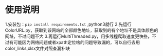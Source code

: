 # 使用说明
1.安装包：```pip install requirements.txt``` ,python3就行
2.先运行ColorURL.py，获取到该网站的全部颜色地址，获取到的有个地址不是具体颜色的网址，不过问题不大
3.再运行MultiThreaded.py，用多线程爬取速度更快些，不过有可能因为网络问题或者xpath定位啥的问题导致漏的，可以自行去用color_links,xlsx文件对照查漏补缺
